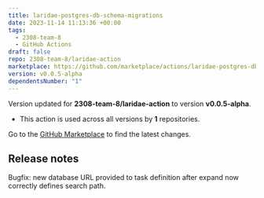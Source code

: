 ```yaml
---
title: laridae-postgres-db-schema-migrations
date: 2023-11-14 11:13:36 +00:00
tags:
  - 2308-team-8
  - GitHub Actions
draft: false
repo: 2308-team-8/laridae-action
marketplace: https://github.com/marketplace/actions/laridae-postgres-db-schema-migrations
version: v0.0.5-alpha
dependentsNumber: "1"
---
```



Version updated for **2308-team-8/laridae-action** to version **v0.0.5-alpha**.
- This action is used across all versions by **1** repositories.

Go to the [GitHub Marketplace](https://github.com/marketplace/actions/laridae-postgres-db-schema-migrations) to find the latest changes.

## Release notes

Bugfix: new database URL provided to task definition after expand now correctly defines search path.
